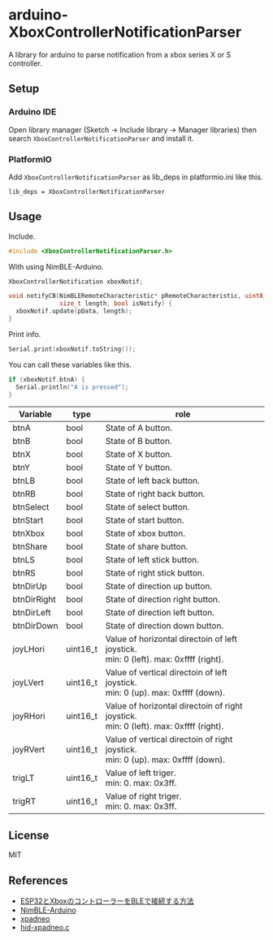 # arduino-XboxControllerNotificationParser

A library for arduino to parse notification from a xbox series X or S controller.

## Setup

### Arduino IDE

Open library manager (Sketch -> Include library -> Manager libraries) then search `XboxControllerNotificationParser` and install it.

### PlatformIO

Add `XboxControllerNotificationParser` as lib_deps in platformio.ini like this.

```
lib_deps = XboxControllerNotificationParser
```

## Usage

Include.
```cpp
#include <XboxControllerNotificationParser.h>
```

With using NimBLE-Arduino.
```cpp
XboxControllerNotification xboxNotif;

void notifyCB(NimBLERemoteCharacteristic* pRemoteCharacteristic, uint8_t* pData,
              size_t length, bool isNotify) {
  xboxNotif.update(pData, length);
}
```

Print info.
```cpp
Serial.print(xboxNotif.toString());
```

You can call these variables like this.
```cpp
if (xboxNotif.btnA) {
  Serial.println("A is pressed");
}
```

Variable | type | role
--- | --- | ---
btnA | bool | State of A button.
btnB | bool | State of B button.
btnX | bool | State of X button.
btnY | bool | State of Y button.
btnLB | bool | State of left back button.
btnRB | bool | State of right back button.
btnSelect | bool | State of select button.
btnStart | bool | State of start button.
btnXbox | bool | State of xbox button.
btnShare | bool | State of share button.
btnLS | bool | State of left stick button.
btnRS | bool | State of right stick button.
btnDirUp | bool | State of direction up button.
btnDirRight | bool | State of direction right button.
btnDirLeft | bool | State of direction left button.
btnDirDown | bool | State of direction down button.
joyLHori | uint16_t | Value of horizontal directoin of left joystick.<br />min: 0 (left). max: 0xffff (right).
joyLVert | uint16_t | Value of vertical directoin of left joystick.<br />min: 0 (up). max: 0xffff (down).
joyRHori | uint16_t | Value of horizontal directoin of right joystick.<br />min: 0 (left). max: 0xffff (right).
joyRVert | uint16_t | Value of vertical directoin of right joystick.<br />min: 0 (up). max: 0xffff (down).
trigLT | uint16_t | Value of left triger.<br />min: 0. max: 0x3ff.
trigRT | uint16_t | Value of right triger.<br />min: 0. max: 0x3ff.

## License

MIT

## References

- [ESP32とXboxのコントローラーをBLEで接続する方法](https://asukiaaa.blogspot.com/2021/01/communicate-esp32-and-xbox-controller-on-ble.html)
- [NimBLE-Arduino](https://github.com/h2zero/NimBLE-Arduino)
- [xpadneo](https://github.com/atar-axis/xpadneo)
- [hid-xpadneo.c](https://github.com/atar-axis/xpadneo/blob/master/hid-xpadneo/src/hid-xpadneo.c)
